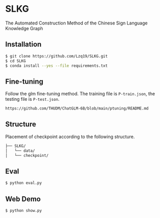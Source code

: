# SLKG
The Automated Construction Method of the Chinese Sign Language Knowledge Graph
## Installation
```bash
$ git clone https://github.com/Lzq19/SLKG.git
$ cd SLKG
$ conda install --yes --file requirements.txt
```
## Fine-tuning
Follow the glm fine-tuning method. The training file is `P-train.json`, the testing file is `P-test.json`.
```bash
https://github.com/THUDM/ChatGLM-6B/blob/main/ptuning/README.md
```
## Structure
Placement of checkpoint according to the following structure.
<!--checkpoint: https://drive.google.com/file/d/1CxX9tl3HKCL85tpeB8j5AJzYlI3dGr2F/view?usp=drive_link-->
```bash
├── SLKG/
│   └── data/
│   └── checkpoint/
```
## Eval
```bash
$ python eval.py
```
## Web Demo
```bash
$ python show.py
```